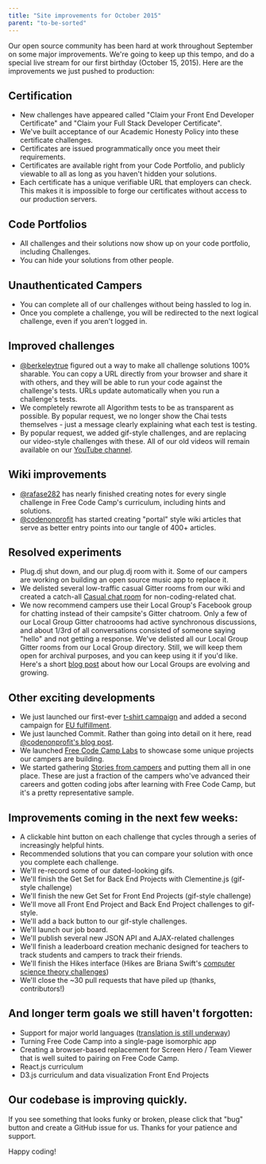 ```yaml
---
title: "Site improvements for October 2015"
parent: "to-be-sorted"
---
```


Our open source community has been hard at work throughout September on some major improvements. We're going to keep up this tempo, and do a special live stream for our first birthday (October 15, 2015). Here are the improvements we just pushed to production:

## Certification

*   New challenges have appeared called "Claim your Front End Developer Certificate" and "Claim your Full Stack Developer Certificate".
*   We've built acceptance of our <a>Academic Honesty Policy</a> into these certificate challenges.
*   Certificates are issued programmatically once you meet their requirements.
*   Certificates are available right from your Code Portfolio, and publicly viewable to all as long as you haven't hidden your solutions.
*   Each certificate has a unique verifiable URL that employers can check. This makes it is impossible to forge our certificates without access to our production servers.

## Code Portfolios

*   All challenges and their solutions now show up on your code portfolio, including Challenges.
*   You can hide your solutions from other people.

## Unauthenticated Campers

*   You can complete all of our challenges without being hassled to log in.
*   Once you complete a challenge, you will be redirected to the next logical challenge, even if you aren't logged in.

## Improved challenges

*   [@berkeleytrue](/users/berkeleytrue) figured out a way to make all challenge solutions 100% sharable. You can copy a URL directly from your browser and share it with others, and they will be able to run your code against the challenge's tests. URLs update automatically when you run a challenge's tests.
*   We completely rewrote all Algorithm tests to be as transparent as possible. By popular request, we no longer show the Chai tests themselves - just a message clearly explaining what each test is testing.
*   By popular request, we added gif-style challenges, and are replacing our video-style challenges with these. All of our old videos will remain available on our [YouTube channel](https://www.youtube.com/channel/UC8butISFwT-Wl7EV0hUK0BQ?sub_confirmation=1).

## Wiki improvements

*   [@rafase282](/users/rafase282) has nearly finished creating <a>notes for every single challenge in Free Code Camp's curriculum</a>, including hints and solutions.
*   [@codenonprofit](/users/codenonprofit) has started creating "portal" style wiki articles that serve as better entry points into our tangle of 400+ articles.

## Resolved experiments

*   Plug.dj shut down, and our plug.dj room with it. Some of our campers are working on building an open source music app to replace it.
*   We delisted several low-traffic casual Gitter rooms from our wiki and created a catch-all [Casual chat room](https://gitter.im/freecodecamp/casual) for non-coding-related chat.
*   We now recommend campers use their Local Group's Facebook group for chatting instead of their campsite's Gitter chatroom. Only a few of our Local Group Gitter chatroooms had active synchronous discussions, and about 1/3rd of all conversations consisted of someone saying "hello" and not getting a response. We've delisted all our Local Group Gitter rooms from our Local Group directory. Still, we will keep them open for archival purposes, and you can keep using it if you'd like. Here's a short [blog post](http://blog.freecodecamp.com/2015/09/jump-start-your-local-campsite-with-coffee-and-code.html) about how our Local Groups are evolving and growing.

## Other exciting developments

*   We just launched our first-ever [t-shirt campaign](https://teespring.com/get-free-code-camp-t-shirt) and added a second campaign for [EU fulfillment](https://teespring.com/free-code-camp-shirt-eu).
*   We just launched Commit. Rather than going into detail on it here, read [@codenonprofit's blog post](http://blog.freecodecamp.com/2015/10/commit-to-yourself-commit-to-nonprofit.html).
*   We launched [Free Code Camp Labs](http://freecodecamp.com/labs) to showcase some unique projects our campers are building.
*   We started gathering [Stories from campers](http://freecodecamp.com/stories) and putting them all in one place. These are just a fraction of the campers who've advanced their careers and gotten coding jobs after learning with Free Code Camp, but it's a pretty representative sample.

## Improvements coming in the next few weeks:

*   A clickable hint button on each challenge that cycles through a series of increasingly helpful hints.
*   Recommended solutions that you can compare your solution with once you complete each challenge.
*   We'll re-record some of our dated-looking gifs.
*   We'll finish the Get Set for Back End Projects with Clementine.js (gif-style challenge)
*   We'll finish the new Get Set for Front End Projects (gif-style challenge)
*   We'll move all Front End Project and Back End Project challenges to gif-style.
*   We'll add a back button to our gif-style challenges.
*   We'll launch our job board.
*   We'll publish several new JSON API and AJAX-related challenges
*   We'll finish a leaderboard creation mechanic designed for teachers to track students and campers to track their friends.
*   We'll finish the Hikes interface (Hikes are Briana Swift's [computer science theory challenges](https://www.youtube.com/watch?v=q7tlgZg4Q1o&list=PLWKjhJtqVAbmfoj2Th9fvxhHIeqFO7wOy))
*   We'll close the ~30 pull requests that have piled up (thanks, contributors!)

## And longer term goals we still haven't forgotten:

*   Support for major world languages ([translation is still underway](https://trello.com/b/m7zhwXka/fcc-translation))
*   Turning Free Code Camp into a single-page isomorphic app
*   Creating a browser-based replacement for Screen Hero / Team Viewer that is well suited to pairing on Free Code Camp.
*   React.js curriculum
*   D3.js curriculum and data visualization Front End Projects

## Our codebase is improving quickly.

If you see something that looks funky or broken, please click that "bug" button and create a GitHub issue for us. Thanks for your patience and support.

Happy coding!
